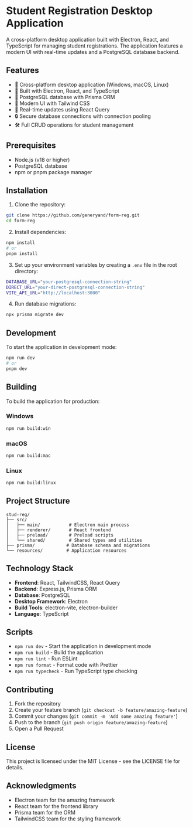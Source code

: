 # Student Registration Desktop Application

A cross-platform desktop application built with Electron, React, and TypeScript for managing student registrations. The application features a modern UI with real-time updates and a PostgreSQL database backend.

## Features

- 🎯 Cross-platform desktop application (Windows, macOS, Linux)
- 🚀 Built with Electron, React, and TypeScript
- 💾 PostgreSQL database with Prisma ORM
- 🎨 Modern UI with Tailwind CSS
- 🔄 Real-time updates using React Query
- 🔒 Secure database connections with connection pooling
- 🛠️ Full CRUD operations for student management

## Prerequisites

- Node.js (v18 or higher)
- PostgreSQL database
- npm or pnpm package manager

## Installation

1. Clone the repository:
```bash
git clone https://github.com/generyand/form-reg.git
cd form-reg
```

2. Install dependencies:
```bash
npm install
# or
pnpm install
```

3. Set up your environment variables by creating a `.env` file in the root directory:
```bash
DATABASE_URL="your-postgresql-connection-string"
DIRECT_URL="your-direct-postgresql-connection-string"
VITE_API_URL="http://localhost:3000"
```

4. Run database migrations:
```bash
npx prisma migrate dev
```

## Development

To start the application in development mode:

```bash
npm run dev
# or
pnpm dev
```

## Building

To build the application for production:

### Windows
```bash
npm run build:win
```

### macOS
```bash
npm run build:mac
```

### Linux
```bash
npm run build:linux
```

## Project Structure

```
stud-reg/
├── src/
│   ├── main/           # Electron main process
│   ├── renderer/       # React frontend
│   ├── preload/        # Preload scripts
│   └── shared/         # Shared types and utilities
├── prisma/            # Database schema and migrations
└── resources/         # Application resources
```

## Technology Stack

- **Frontend**: React, TailwindCSS, React Query
- **Backend**: Express.js, Prisma ORM
- **Database**: PostgreSQL
- **Desktop Framework**: Electron
- **Build Tools**: electron-vite, electron-builder
- **Language**: TypeScript

## Scripts

- `npm run dev` - Start the application in development mode
- `npm run build` - Build the application
- `npm run lint` - Run ESLint
- `npm run format` - Format code with Prettier
- `npm run typecheck` - Run TypeScript type checking

## Contributing

1. Fork the repository
2. Create your feature branch (`git checkout -b feature/amazing-feature`)
3. Commit your changes (`git commit -m 'Add some amazing feature'`)
4. Push to the branch (`git push origin feature/amazing-feature`)
5. Open a Pull Request

## License

This project is licensed under the MIT License - see the LICENSE file for details.

## Acknowledgments

- Electron team for the amazing framework
- React team for the frontend library
- Prisma team for the ORM
- TailwindCSS team for the styling framework
